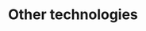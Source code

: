 ---
title: Other technologies
service: Web & Mobile Development
description: <a href="">X</a>, <a href="">Y</a> and <a href="">Z</a>.
image:
sortOrder: 3
---
